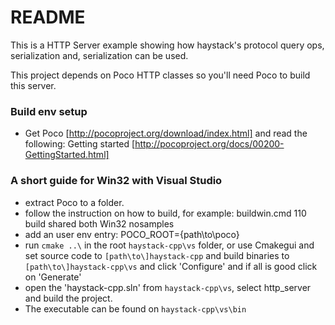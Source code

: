 # README #
This is a HTTP Server example showing how haystack's protocol query ops, serialization and, serialization can be used.

This project depends on Poco HTTP classes so you'll need Poco to build this server.

### Build env setup ###

* Get Poco [http://pocoproject.org/download/index.html] and read the following:
Getting started [http://pocoproject.org/docs/00200-GettingStarted.html]

### A short guide for Win32 with Visual Studio ###

* extract Poco to a folder.
* follow the instruction on how to build, for example:
	buildwin.cmd 110 build shared both Win32 nosamples
* add an user env entry: POCO_ROOT={path\to\poco}
* run `cmake ..\` in the root `haystack-cpp\vs` folder, or use Cmakegui and set source code to 
  `[path\to\]haystack-cpp` and build binaries to `[path\to\]haystack-cpp\vs` and click 'Configure' and if all is good click on 'Generate'
* open the 'haystack-cpp.sln' from `haystack-cpp\vs`, select http_server and build the project.
* The executable can be found on `haystack-cpp\vs\bin`